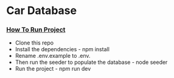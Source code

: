 # Car Database

<h3><strong><u>How To Run Project</u></strong></h3>

- Clone this repo
- Install the dependencies - npm install
- Rename .env.example to .env.
- Then run the seeder to populate the database - node seeder
- Run the project - npm run dev